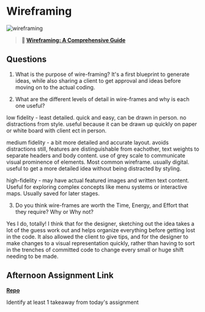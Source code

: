 # Wireframing

![wireframing](https://bcw.blob.core.windows.net/public/img/courses/2293087935019893)

> **📖 [Wireframing: A Comprehensive Guide](https://codeworksacademy.com/fs-student-guide/resources/wk1/06-Wireframing)**

## Questions

1. What is the purpose of wire-framing? It's a first blueprint to generate ideas, while also sharing a client to get approval and ideas before moving on to the actual coding.

2. What are the different levels of detail in wire-frames and why is each one useful? 

low fidelity - least detailed. quick and easy, can be drawn in person. no distractions from style. useful because it can be drawn up quickly on paper or white board with client ect in person.

medium fidelity - a bit more detailed and accurate layout. avoids distractions still, features are distinguishable from eachother, text weights to separate headers and body content. use of grey scale to communicate visual prominence of elements. Most common wireframe. usually digital. useful to get a more detailed idea without being distracted by styling.

high-fidelity - may have actual featured images and written text content. Useful for exploring complex concepts like menu systems or interactive maps. Usually saved for later stages.

3. Do you think wire-frames are worth the Time, Energy, and Effort that they require? Why or Why not?

Yes I do, totally! I think that for the designer, sketching out the idea takes a lot of the guess work out and helps organize everything before getting lost in the code. It also allowed the client to give tips, and for the designer to make changes to a visual representation quickly, rather than having to sort in the trenches of committed code to change every small or huge shift needing to be made.

## Afternoon Assignment Link

**[Repo](https://github.com/rachel-gamble/partner-clone)**

Identify at least 1 takeaway from today's assignment
